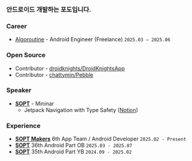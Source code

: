 ### 안드로이드 개발하는 포도입니다.

### **Career**

- [Algoroutine](https://play.google.com/store/apps/details?id=com.algoroutine.vivrato) - Android Engineer (Freelance) `2025.03 – 2025.06`

### **Open Source**

- Contributor - [droidknights/DroidKnightsApp](https://github.com/droidknights/DroidKnightsApp/pull/484)
- Contributor - [chattymin/Pebble](https://github.com/chattymin/Pebble/pull/1)

### **Speaker**

- **[SOPT](https://www.sopt.org/)** - Mininar  
    - Jetpack Navigation with Type Safety ([Notion](https://www.notion.so/JetPack-Navigation-with-Type-Safety-17bb97a976b480c69913f49ee0e02e94?pvs=21))

### **Experience**

- **[SOPT Makers](https://makers.sopt.org/)** 6th App Team / Android Developer `2025.02 - Present`
- **[SOPT](https://sopt.org/)** 36th Android Part OB `2025.03 - 2025.07`
- **[SOPT](https://sopt.org/)** 35th Android Part YB `2024.09 - 2025.02`
